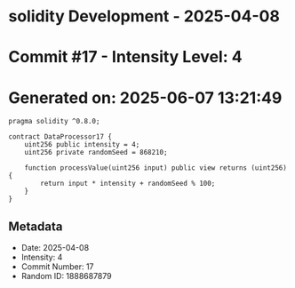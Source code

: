 ﻿# solidity Development - 2025-04-08
# Commit #17 - Intensity Level: 4
# Generated on: 2025-06-07 13:21:49
```solidity
pragma solidity ^0.8.0;

contract DataProcessor17 {
    uint256 public intensity = 4;
    uint256 private randomSeed = 868210;

    function processValue(uint256 input) public view returns (uint256) {
        return input * intensity + randomSeed % 100;
    }
}
```
## Metadata
- Date: 2025-04-08
- Intensity: 4
- Commit Number: 17
- Random ID: 1888687879
